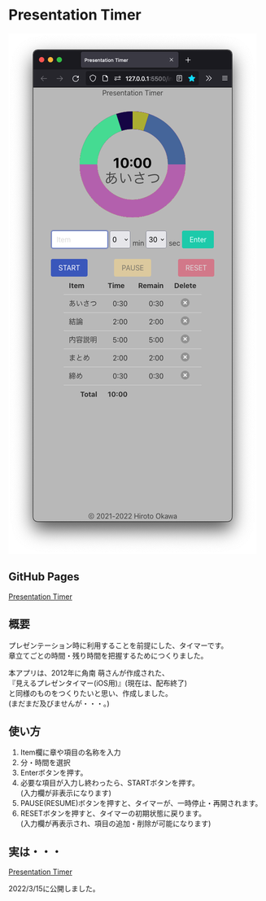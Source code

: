 # Presentation Timer

![20220313_PresentationTimer_ScreenShot.png](/20220313_PresentationTimer_ScreenShot.png)

## GitHub Pages

[Presentation Timer](https://okawahiroto.github.io/PresentationTimer/)

## 概要

プレゼンテーション時に利用することを前提にした、タイマーです。  
章立てごとの時間・残り時間を把握するためにつくりました。  

本アプリは、2012年に角南 萌さんが作成された、  
『見えるプレゼンタイマー(iOS用)』(現在は、配布終了)  
と同様のものをつくりたいと思い、作成しました。  
(まだまだ及びませんが・・・。)

## 使い方

1. Item欄に章や項目の名称を入力
2. 分・時間を選択
3. Enterボタンを押す。
4. 必要な項目が入力し終わったら、STARTボタンを押す。  
(入力欄が非表示になります)
5. PAUSE(RESUME)ボタンを押すと、タイマーが、一時停止・再開されます。
6. RESETボタンを押すと、タイマーの初期状態に戻ります。  
(入力欄が再表示され、項目の追加・削除が可能になります)

## 実は・・・

[Presentation Timer](https://presentationtimer.online/)

2022/3/15に公開しました。